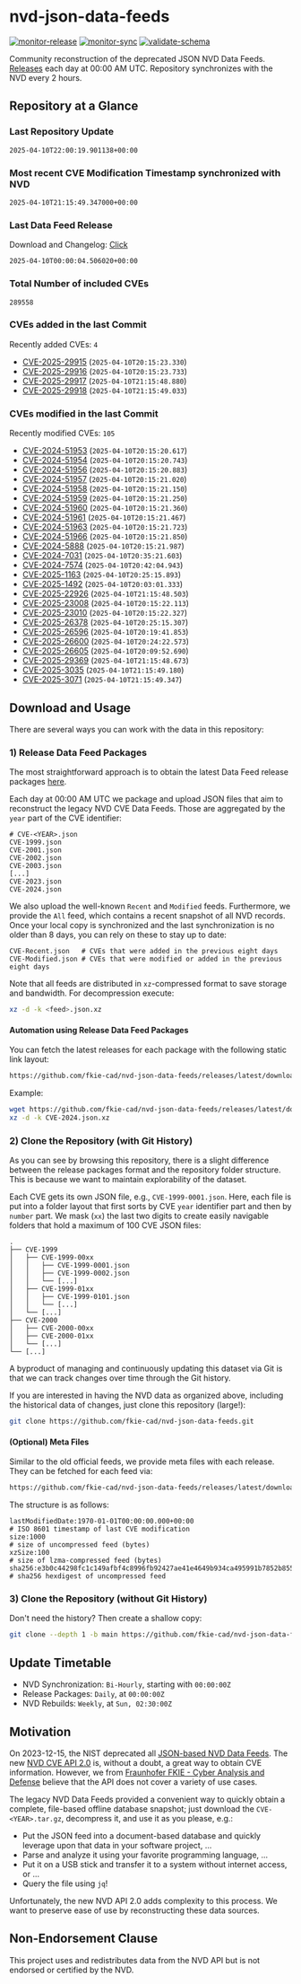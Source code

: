 # nvd-json-data-feeds

[![monitor-release](https://github.com/fkie-cad/nvd-json-data-feeds/actions/workflows/monitor_release.yml/badge.svg)](https://github.com/fkie-cad/nvd-json-data-feeds/actions/workflows/monitor_release.yml)
[![monitor-sync](https://github.com/fkie-cad/nvd-json-data-feeds/actions/workflows/monitor_sync.yml/badge.svg)](https://github.com/fkie-cad/nvd-json-data-feeds/actions/workflows/monitor_sync.yml)
[![validate-schema](https://github.com/fkie-cad/nvd-json-data-feeds/actions/workflows/validate_schema.yml/badge.svg)](https://github.com/fkie-cad/nvd-json-data-feeds/actions/workflows/validate_schema.yml)

Community reconstruction of the deprecated JSON NVD Data Feeds.
[Releases](https://github.com/fkie-cad/nvd-json-data-feeds/releases/latest) each day at 00:00 AM UTC.
Repository synchronizes with the NVD every 2 hours.

## Repository at a Glance

### Last Repository Update

```plain
2025-04-10T22:00:19.901138+00:00
```

### Most recent CVE Modification Timestamp synchronized with NVD

```plain
2025-04-10T21:15:49.347000+00:00
```

### Last Data Feed Release

Download and Changelog: [Click](https://github.com/fkie-cad/nvd-json-data-feeds/releases/latest)

```plain
2025-04-10T00:00:04.506020+00:00
```

### Total Number of included CVEs

```plain
289558
```

### CVEs added in the last Commit

Recently added CVEs: `4`

- [CVE-2025-29915](CVE-2025/CVE-2025-299xx/CVE-2025-29915.json) (`2025-04-10T20:15:23.330`)
- [CVE-2025-29916](CVE-2025/CVE-2025-299xx/CVE-2025-29916.json) (`2025-04-10T20:15:23.733`)
- [CVE-2025-29917](CVE-2025/CVE-2025-299xx/CVE-2025-29917.json) (`2025-04-10T21:15:48.880`)
- [CVE-2025-29918](CVE-2025/CVE-2025-299xx/CVE-2025-29918.json) (`2025-04-10T21:15:49.033`)


### CVEs modified in the last Commit

Recently modified CVEs: `105`

- [CVE-2024-51953](CVE-2024/CVE-2024-519xx/CVE-2024-51953.json) (`2025-04-10T20:15:20.617`)
- [CVE-2024-51954](CVE-2024/CVE-2024-519xx/CVE-2024-51954.json) (`2025-04-10T20:15:20.743`)
- [CVE-2024-51956](CVE-2024/CVE-2024-519xx/CVE-2024-51956.json) (`2025-04-10T20:15:20.883`)
- [CVE-2024-51957](CVE-2024/CVE-2024-519xx/CVE-2024-51957.json) (`2025-04-10T20:15:21.020`)
- [CVE-2024-51958](CVE-2024/CVE-2024-519xx/CVE-2024-51958.json) (`2025-04-10T20:15:21.150`)
- [CVE-2024-51959](CVE-2024/CVE-2024-519xx/CVE-2024-51959.json) (`2025-04-10T20:15:21.250`)
- [CVE-2024-51960](CVE-2024/CVE-2024-519xx/CVE-2024-51960.json) (`2025-04-10T20:15:21.360`)
- [CVE-2024-51961](CVE-2024/CVE-2024-519xx/CVE-2024-51961.json) (`2025-04-10T20:15:21.467`)
- [CVE-2024-51963](CVE-2024/CVE-2024-519xx/CVE-2024-51963.json) (`2025-04-10T20:15:21.723`)
- [CVE-2024-51966](CVE-2024/CVE-2024-519xx/CVE-2024-51966.json) (`2025-04-10T20:15:21.850`)
- [CVE-2024-5888](CVE-2024/CVE-2024-58xx/CVE-2024-5888.json) (`2025-04-10T20:15:21.987`)
- [CVE-2024-7031](CVE-2024/CVE-2024-70xx/CVE-2024-7031.json) (`2025-04-10T20:35:21.603`)
- [CVE-2024-7574](CVE-2024/CVE-2024-75xx/CVE-2024-7574.json) (`2025-04-10T20:42:04.943`)
- [CVE-2025-1163](CVE-2025/CVE-2025-11xx/CVE-2025-1163.json) (`2025-04-10T20:25:15.893`)
- [CVE-2025-1492](CVE-2025/CVE-2025-14xx/CVE-2025-1492.json) (`2025-04-10T20:03:01.333`)
- [CVE-2025-22926](CVE-2025/CVE-2025-229xx/CVE-2025-22926.json) (`2025-04-10T21:15:48.503`)
- [CVE-2025-23008](CVE-2025/CVE-2025-230xx/CVE-2025-23008.json) (`2025-04-10T20:15:22.113`)
- [CVE-2025-23010](CVE-2025/CVE-2025-230xx/CVE-2025-23010.json) (`2025-04-10T20:15:22.327`)
- [CVE-2025-26378](CVE-2025/CVE-2025-263xx/CVE-2025-26378.json) (`2025-04-10T20:25:15.307`)
- [CVE-2025-26596](CVE-2025/CVE-2025-265xx/CVE-2025-26596.json) (`2025-04-10T20:19:41.853`)
- [CVE-2025-26600](CVE-2025/CVE-2025-266xx/CVE-2025-26600.json) (`2025-04-10T20:24:22.573`)
- [CVE-2025-26605](CVE-2025/CVE-2025-266xx/CVE-2025-26605.json) (`2025-04-10T20:09:52.690`)
- [CVE-2025-29369](CVE-2025/CVE-2025-293xx/CVE-2025-29369.json) (`2025-04-10T21:15:48.673`)
- [CVE-2025-3035](CVE-2025/CVE-2025-30xx/CVE-2025-3035.json) (`2025-04-10T21:15:49.180`)
- [CVE-2025-3071](CVE-2025/CVE-2025-30xx/CVE-2025-3071.json) (`2025-04-10T21:15:49.347`)


## Download and Usage

There are several ways you can work with the data in this repository:

### 1) Release Data Feed Packages

The most straightforward approach is to obtain the latest Data Feed release packages [here](https://github.com/fkie-cad/nvd-json-data-feeds/releases/latest).

Each day at 00:00 AM UTC we package and upload JSON files that aim to reconstruct the legacy NVD CVE Data Feeds.
Those are aggregated by the `year` part of the CVE identifier:

```
# CVE-<YEAR>.json
CVE-1999.json
CVE-2001.json
CVE-2002.json
CVE-2003.json
[...]
CVE-2023.json
CVE-2024.json
```

We also upload the well-known `Recent` and `Modified` feeds.
Furthermore, we provide the `All` feed, which contains a recent snapshot of all NVD records.
Once your local copy is synchronized and the last synchronization is no older than 8 days, you can rely on these to stay up to date:

```plain
CVE-Recent.json   # CVEs that were added in the previous eight days
CVE-Modified.json # CVEs that were modified or added in the previous eight days
```

Note that all feeds are distributed in `xz`-compressed format to save storage and bandwidth.
For decompression execute:

```sh
xz -d -k <feed>.json.xz
```

#### Automation using Release Data Feed Packages

You can fetch the latest releases for each package with the following static link layout:

```sh
https://github.com/fkie-cad/nvd-json-data-feeds/releases/latest/download/CVE-<YEAR>.json.xz
```

Example:

```sh
wget https://github.com/fkie-cad/nvd-json-data-feeds/releases/latest/download/CVE-2024.json.xz
xz -d -k CVE-2024.json.xz
```

### 2) Clone the Repository (with Git History)

As you can see by browsing this repository, there is a slight difference between the release packages format and the repository folder structure.
This is because we want to maintain explorability of the dataset.

Each CVE gets its own JSON file, e.g., `CVE-1999-0001.json`.
Here, each file is put into a folder layout that first sorts by CVE `year` identifier part and then by `number` part.
We mask (`xx`) the last two digits to create easily navigable folders that hold a maximum of 100 CVE JSON files:

```plain
.
├── CVE-1999
│   ├── CVE-1999-00xx
│   │   ├── CVE-1999-0001.json
│   │   ├── CVE-1999-0002.json
│   │   └── [...]
│   ├── CVE-1999-01xx
│   │   ├── CVE-1999-0101.json
│   │   └── [...]
│   └── [...]
├── CVE-2000
│   ├── CVE-2000-00xx
│   ├── CVE-2000-01xx
│   └── [...]
└── [...]
```

A byproduct of managing and continuously updating this dataset via Git is that we can track changes over time through the Git history.

If you are interested in having the NVD data as organized above, including the historical data of changes, just clone this repository (large!):

```sh
git clone https://github.com/fkie-cad/nvd-json-data-feeds.git
```

#### (Optional) Meta Files

Similar to the old official feeds, we provide meta files with each release. They can be fetched for each feed via:

```sh
https://github.com/fkie-cad/nvd-json-data-feeds/releases/latest/download/CVE-<YEAR>.meta
```

The structure is as follows:

```plain
lastModifiedDate:1970-01-01T00:00:00.000+00:00                          # ISO 8601 timestamp of last CVE modification
size:1000                                                               # size of uncompressed feed (bytes)
xzSize:100                                                              # size of lzma-compressed feed (bytes)
sha256:e3b0c44298fc1c149afbf4c8996fb92427ae41e4649b934ca495991b7852b855 # sha256 hexdigest of uncompressed feed
```

### 3) Clone the Repository (without Git History)

Don't need the history? Then create a shallow copy:

```sh
git clone --depth 1 -b main https://github.com/fkie-cad/nvd-json-data-feeds.git
```


## Update Timetable

* NVD Synchronization: `Bi-Hourly`, starting with `00:00:00Z`
* Release Packages: `Daily`, at `00:00:00Z`
* NVD Rebuilds: `Weekly`, at `Sun, 02:30:00Z`


## Motivation

On 2023-12-15, the NIST deprecated all [JSON-based NVD Data Feeds](https://nvd.nist.gov/vuln/data-feeds#divRetirementBanner-1).
The new [NVD CVE API 2.0](https://nvd.nist.gov/developers/vulnerabilities) is, without a doubt, a great way to obtain CVE information.
However, we from [Fraunhofer FKIE - Cyber Analysis and Defense](https://www.fkie.fraunhofer.de/en/departments/cad.html) believe that the API does not cover a variety of use cases.

The legacy NVD Data Feeds provided a convenient way to quickly obtain a complete, file-based offline database snapshot; just download the `CVE-<YEAR>.tar.gz`, decompress it, and use it as you please, e.g.:

- Put the JSON feed into a document-based database and quickly leverage upon that data in your software project, ...
- Parse and analyze it using your favorite programming language, ...
- Put it on a USB stick and transfer it to a system without internet access, or ...
- Query the file using `jq`!

Unfortunately, the new NVD API 2.0 adds complexity to this process.
We want to preserve ease of use by reconstructing these data sources.

## Non-Endorsement Clause

This project uses and redistributes data from the NVD API but is not endorsed or certified by the NVD.